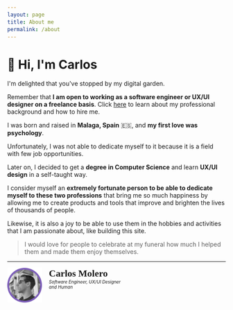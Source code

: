 ```yaml
---
layout: page
title: About me
permalink: /about
---
```


<style>
@import url('https://fonts.googleapis.com/css2?family=Great+Vibes&display=swap');
</style>

# 👋 Hi, I'm Carlos

I'm delighted that you've stopped by my digital garden.

<div class="notice">
Remember that <b>I am open to working as a software engineer or UX/UI designer on a freelance basis</b>. Click <a class="internal-link" href="/hire-me">here</a> to learn about my professional background and how to hire me.
</div>

I was born and raised in **Malaga, Spain** 🇪🇸, and **my first love was psychology**.

Unfortunately, I was not able to dedicate myself to it because it is a field with few job opportunities.

Later on, I decided to get a **degree in Computer Science** and learn **UX/UI design** in a self-taught way.

I consider myself an **extremely fortunate person to be able to dedicate myself to these two professions** that bring me so much happiness by allowing me to create products and tools that improve and brighten the lives of thousands of people.

Likewise, it is also a joy to be able to use them in the hobbies and activities that I am passionate about, like building this site.

> I would love for people to celebrate at my funeral how much I helped them and made them enjoy themselves.

<p ></p>
<hr/>
<div style="display: flex; width: fit-content; gap:16px; justify-content: start; align-items: start;">
<img width="80px" style="margin:0" src="/assets/images/carlos-molero.png"/>
<div style="display: flex; flex-direction: column; justify-content: start; align-items: start;">
<p style="font-family: Great Vibes; font-size: 22px; font-weight: 600; margin:0">Carlos Molero</p>
<p style="margin:0; font-size: 10px; font-style: italic;">Software Engineer, UX/UI Designer<br/> and Human</p></div>
</div>
